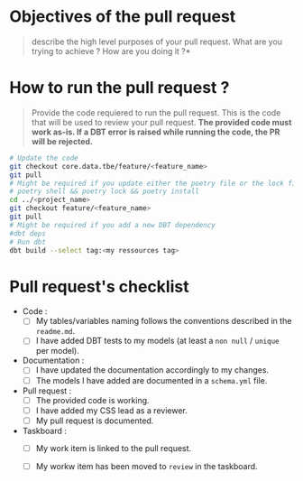 # Objectives of the pull request
> describe the high level purposes of your pull request. What are you trying to achieve ? How are you doing it ?*

# How to run the pull request ?
> Provide the code requiered to run the pull request. This is the code that will be used to review your pull request. **The provided code must work as-is. If a DBT error is raised while running the code, the PR will be rejected.**

```bash
# Update the code
git checkout core.data.tbe/feature/<feature_name>
git pull
# Might be required if you update either the poetry file or the lock file
# poetry shell && poetry lock && poetry install 
cd ../<project_name>
git checkout feature/<feature_name>
git pull  
# Might be required if you add a new DBT dependency
#dbt deps
# Run dbt 
dbt build --select tag:<my ressources tag>
```

# Pull request's checklist 
* Code :
  * [ ] My tables/variables naming follows the conventions described in the `readme.md`.
  * [ ] I have added DBT tests to my models (at least a `non null` / `unique` per model).
* Documentation : 
  * [ ]  I have updated the documentation accordingly to my changes.
  * [ ]  The models I have added are documented in a `schema.yml` file.
* Pull request : 
  * [ ]  The provided code is working.
  * [ ]  I have added my CSS lead as a reviewer.
  * [ ]  My pull request is documented.
* Taskboard :
  * [ ] My work item is linked to the pull request.
  * [ ] My workw item has been moved to `review` in the taskboard.





